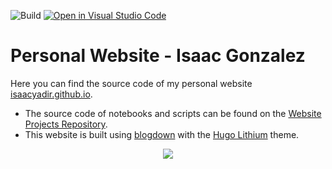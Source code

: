 ![Build](https://github.com/juanitorduz/juanitorduz.github.io/workflows/URL%20Health/badge.svg)
[![Open in Visual Studio Code](https://open.vscode.dev/badges/open-in-vscode.svg)](https://open.vscode.dev/juanitorduz/juanitorduz.github.io)

# Personal Website - Isaac Gonzalez

Here you can find the source code of my personal website [isaacyadir.github.io](https://isaacyadir.github.io/). 
- The source code of notebooks and scripts can be found on the [Website Projects Repository](https://github.com/isaacyadir/website_projects).
- This website is built using [blogdown](https://github.com/rstudio/blogdown) with the [Hugo Lithium](https://github.com/yihui/hugo-lithium) theme.

<center>
<img src="/images/sphere2.gif">
</center>
